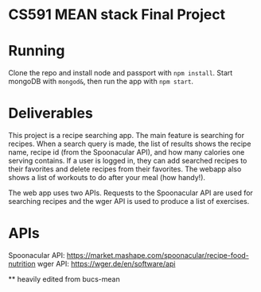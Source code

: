 # CS591 MEAN stack Final Project

# Running
Clone the repo and install node and passport with `npm install`. Start mongoDB with `mongod&`, then run the app with `npm start`.

# Deliverables
This project is a recipe searching app. The main feature is searching for recipes. When a search query is made, the list of results shows the recipe name, recipe id (from the Spoonacular API), and how many calories one serving contains. If a user is logged in, they can add searched recipes to their favorites and delete recipes from their favorites. The webapp also shows a list of workouts to do after your meal (how handy!). 

The web app uses two APIs. Requests to the Spoonacular API are used for searching recipes and the wger API is used to produce a list of exercises.

# APIs
Spoonacular API: https://market.mashape.com/spoonacular/recipe-food-nutrition
wger API: https://wger.de/en/software/api

** heavily edited from bucs-mean
